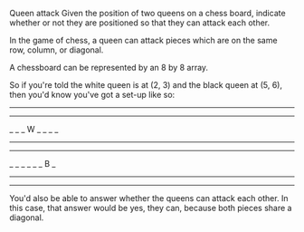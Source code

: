Queen attack
Given the position of two queens on a chess board, indicate whether or not they are positioned so that they can attack each other.

In the game of chess, a queen can attack pieces which are on the same row, column, or diagonal.

A chessboard can be represented by an 8 by 8 array.

So if you're told the white queen is at (2, 3) and the black queen at (5, 6), then you'd know you've got a set-up like so:

_ _ _ _ _ _ _ _
_ _ _ _ _ _ _ _
_ _ _ W _ _ _ _
_ _ _ _ _ _ _ _
_ _ _ _ _ _ _ _
_ _ _ _ _ _ B _
_ _ _ _ _ _ _ _
_ _ _ _ _ _ _ _
You'd also be able to answer whether the queens can attack each other. In this case, that answer would be yes, they can, because both pieces share a diagonal.

